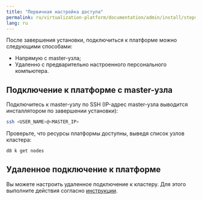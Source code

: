 ```yaml
---
title: "Первичная настройка доступа"
permalink: ru/virtualization-platform/documentation/admin/install/steps/access.html
lang: ru
---
```


После завершения установки, подключиться к платформе можно следующими способами:

- Напрямую с master-узла;
- Удаленно с предварительно настроенного персонального компьютера.

## Подключение к платформе с master-узла

Подключитесь к master-узлу по SSH (IP-адрес master-узла выводится инсталлятором по завершении установки):

```bash
ssh <USER_NAME>@<MASTER_IP>
```

Проверьте, что ресурсы платформы доступны, выведя список узлов кластера:

```bash
d8 k get nodes
```

## Удаленное подключение к платформе

Вы можете настроить удаленное подключение к кластеру. Для этого выполните действия согласно [инструкции](../../platform-management/access-control/user-management.html).

